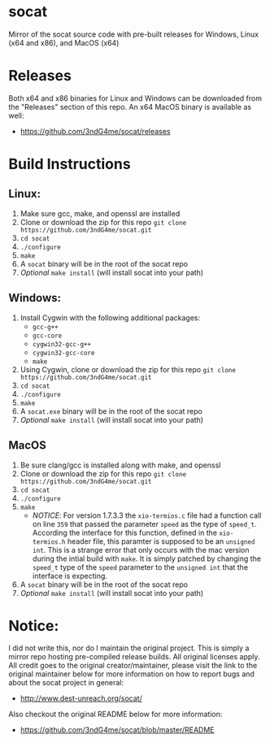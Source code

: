 # socat
Mirror of the socat source code with pre-built releases for Windows, Linux (x64 and x86), and MacOS (x64)

# Releases
Both x64 and x86 binaries for Linux and Windows can be downloaded from the "Releases" section of this repo. An x64 MacOS binary is available as well:
- https://github.com/3ndG4me/socat/releases

# Build Instructions

## Linux:
1. Make sure gcc, make, and openssl are installed
2. Clone or download the zip for this repo `git clone https://github.com/3ndG4me/socat.git`
3. `cd socat`
4. `./configure`
5. `make`
6. A `socat` binary will be in the root of the socat repo
7. *Optional* `make install` (will install socat into your path)

## Windows:
1. Install Cygwin with the following additional packages:
    - `gcc-g++`
    - `gcc-core`
    - `cygwin32-gcc-g++`
    - `cygwin32-gcc-core`
    - `make`
2. Using Cygwin, clone or download the zip for this repo `git clone https://github.com/3ndG4me/socat.git`
3. `cd socat`
4. `./configure`
5. `make`
6. A `socat.exe` binary will be in the root of the socat repo
7. *Optional* `make install` (will install socat into your path)

## MacOS
1. Be sure clang/gcc is installed along with make, and openssl
2. Clone or download the zip for this repo `git clone https://github.com/3ndG4me/socat.git`
3. `cd socat`
4. `./configure`
5. `make`
    - *NOTICE*: For version 1.7.3.3 the `xio-termios.c` file had a function call on line `359` that passed the parameter `speed` as the type of `speed_t`. According the interface for this function, defined in the `xio-termios.h` header file, this paramter is supposed to be an `unsigned int`. This is a strange error that only occurs with the mac version during the intial build with `make`. It is simply patched by changing the `speed_t` type of the `speed` parameter to the `unsigned int` that the interface is expecting.
6. A `socat` binary will be in the root of the socat repo
7. *Optional* `make install` (will install socat into your path)



# Notice:
I did not write this, nor do I maintain the original project. This is simply a mirror repo hosting pre-compiled release builds. All original licenses apply. All credit goes to the original creator/maintainer, please visit the link to the original maintainer below for more information on how to report bugs and about the socat project in general:
- http://www.dest-unreach.org/socat/

Also checkout the original README below for more information:
- https://github.com/3ndG4me/socat/blob/master/README
